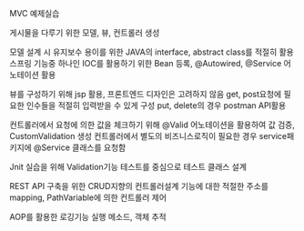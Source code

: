 MVC 예제실습

게시물을 다루기 위한 모델, 뷰, 컨트롤러 생성

모델 설계 시 유지보수 용이를 위한 JAVA의 interface, abstract class를 적절히 활용
스프링 기능중 하나인 IOC를 활용하기 위한 Bean 등록, @Autowired, @Service 어노테이션 활용

뷰를 구성하기 위해 jsp 활용, 프론트엔드 디자인은 고려하지 않음
get, post요청에 필요한 인수들을 적절히 입력받을 수 있게 구성
put, delete의 경우 postman API활용

컨트롤러에서 요청에 의한 값을 체크하기 위해 @Valid 어노테이션을 활용하여 값 검증, CustomValidation 생성
컨트롤러에서 별도의 비즈니스로직이 필요한 경우 service패키지에 @Service 클래스를 요청함

Jnit 실습을 위해 Validation기능 테스트를 중심으로 테스트 클래스 설계

REST API 구축을 위한 CRUD지향의 컨트롤러설계
기능에 대한 적절한 주소를 mapping, PathVariable에 의한 컨트롤러 제어

AOP를 활용한 로깅기능 실행 메소드, 객체 추적
